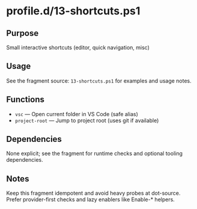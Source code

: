profile.d/13-shortcuts.ps1
==========================

Purpose
-------
Small interactive shortcuts (editor, quick navigation, misc)

Usage
-----
See the fragment source: `13-shortcuts.ps1` for examples and usage notes.

Functions
---------
- `vsc` — Open current folder in VS Code (safe alias)
- `project-root` — Jump to project root (uses git if available)

Dependencies
------------
None explicit; see the fragment for runtime checks and optional tooling dependencies.

Notes
-----
Keep this fragment idempotent and avoid heavy probes at dot-source. Prefer provider-first checks and lazy enablers like Enable-* helpers.
